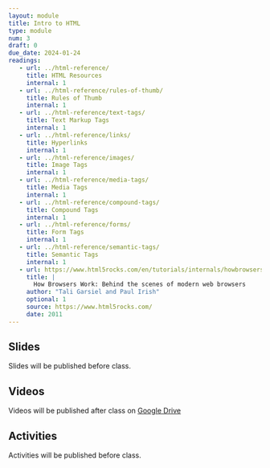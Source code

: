 ```yaml
---
layout: module
title: Intro to HTML
type: module
num: 3
draft: 0
due_date: 2024-01-24
readings:
   - url: ../html-reference/
     title: HTML Resources
     internal: 1
   - url: ../html-reference/rules-of-thumb/
     title: Rules of Thumb
     internal: 1
   - url: ../html-reference/text-tags/
     title: Text Markup Tags
     internal: 1
   - url: ../html-reference/links/
     title: Hyperlinks
     internal: 1
   - url: ../html-reference/images/
     title: Image Tags
     internal: 1
   - url: ../html-reference/media-tags/
     title: Media Tags
     internal: 1
   - url: ../html-reference/compound-tags/
     title: Compound Tags
     internal: 1
   - url: ../html-reference/forms/
     title: Form Tags
     internal: 1
   - url: ../html-reference/semantic-tags/
     title: Semantic Tags
     internal: 1
   - url: https://www.html5rocks.com/en/tutorials/internals/howbrowserswork/
     title: |
       How Browsers Work: Behind the scenes of modern web browsers
     author: "Tali Garsiel and Paul Irish"
     optional: 1
     source: https://www.html5rocks.com/
     date: 2011
---
```


## Slides
Slides will be published before class.

<!-- * Lecture 3: <a href="https://docs.google.com/presentation/d/1geaex9aORbHIu64NEizfEox_4NfVQnIE6K16ktNSSYw/edit?usp=sharing" target="_blank">Intro to HTML</a>
* Lecture 4: <a href="https://docs.google.com/presentation/d/1G_frhDAXppT8whNGo-04ybFUlVu2LM1LQ_OgZPSMyrc/edit?usp=sharing" target="_blank">Semantic tags and relative links</a> -->

## Videos
Videos will be published after class on <a href="https://drive.google.com/drive/folders/1Ym8GBef1YiuwanRfXkqdD55_EpgE7c4E" target="_blank">Google Drive</a>

## Activities
Activities will be published before class.

<!-- 1. Lecture 3: <a href="https://docs.google.com/document/d/1EUuEcehgRmQX5l1isz4a5Hn6uVPIkwzQVIkvbiM-NZA/edit?usp=sharing" target="_blank">Write your first HTML page</a> (Wednesday)
2. Lecture 4: Linking Activity. [Download the exercise files](../course-files/lectures/lecture04.zip) and follow <a href="https://docs.google.com/document/d/13VTtBt0rEWxt0Z-NzZtyNw6pggBx6F8GFwVVIb9ElQ8/edit?usp=sharing" target="_blank">the instructions</a> (Monday) -->
